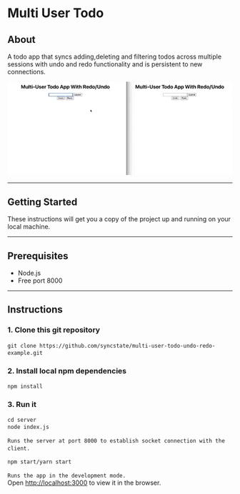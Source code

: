 # Multi User Todo

## About

A todo app that syncs adding,deleting and filtering todos across multiple sessions with undo and redo functionality and is persistent to new connections.

![logo](Undo.gif)

---

## Getting Started

These instructions will get you a copy of the project up and running on your local machine.

---

## Prerequisites

- Node.js
- Free port 8000

---

## Instructions

### 1. Clone this git repository

```
git clone https://github.com/syncstate/multi-user-todo-undo-redo-example.git
```

### 2. Install local npm dependencies

```
npm install
```

### 3. Run it

```
cd server
node index.js
```

`Runs the server at port 8000 to establish socket connection with the client.`

```
npm start/yarn start
```

`Runs the app in the development mode.`\
Open [http://localhost:3000](http://localhost:3000) to view it in the browser.
